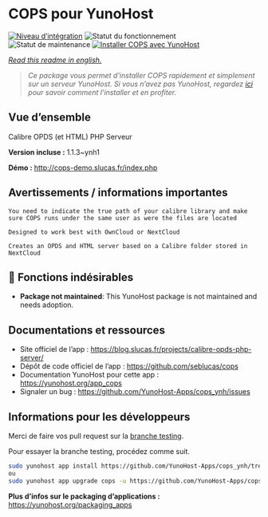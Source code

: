 <!--
N.B.: This README was automatically generated by https://github.com/YunoHost/apps/tree/master/tools/README-generator
It shall NOT be edited by hand.
-->

# COPS pour YunoHost

[![Niveau d’intégration](https://dash.yunohost.org/integration/cops.svg)](https://dash.yunohost.org/appci/app/cops) ![Statut du fonctionnement](https://ci-apps.yunohost.org/ci/badges/cops.status.svg) ![Statut de maintenance](https://ci-apps.yunohost.org/ci/badges/cops.maintain.svg)
[![Installer COPS avec YunoHost](https://install-app.yunohost.org/install-with-yunohost.svg)](https://install-app.yunohost.org/?app=cops)

*[Read this readme in english.](./README.md)*

> *Ce package vous permet d’installer COPS rapidement et simplement sur un serveur YunoHost.
Si vous n’avez pas YunoHost, regardez [ici](https://yunohost.org/#/install) pour savoir comment l’installer et en profiter.*

## Vue d’ensemble

Calibre OPDS (et HTML) PHP Serveur

**Version incluse :** 1.1.3~ynh1

**Démo :** http://cops-demo.slucas.fr/index.php
## Avertissements / informations importantes

    You need to indicate the true path of your calibre library and make sure COPS runs under the same user as were the files are located

    Designed to work best with OwnCloud or NextCloud

    Creates an OPDS and HTML server based on a Calibre folder stored in NextCloud

## :red_circle: Fonctions indésirables

- **Package not maintained**: This YunoHost package is not maintained and needs adoption.

## Documentations et ressources

* Site officiel de l’app : <https://blog.slucas.fr/projects/calibre-opds-php-server/>
* Dépôt de code officiel de l’app : <https://github.com/seblucas/cops>
* Documentation YunoHost pour cette app : <https://yunohost.org/app_cops>
* Signaler un bug : <https://github.com/YunoHost-Apps/cops_ynh/issues>

## Informations pour les développeurs

Merci de faire vos pull request sur la [branche testing](https://github.com/YunoHost-Apps/cops_ynh/tree/testing).

Pour essayer la branche testing, procédez comme suit.

``` bash
sudo yunohost app install https://github.com/YunoHost-Apps/cops_ynh/tree/testing --debug
ou
sudo yunohost app upgrade cops -u https://github.com/YunoHost-Apps/cops_ynh/tree/testing --debug
```

**Plus d’infos sur le packaging d’applications :** <https://yunohost.org/packaging_apps>